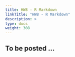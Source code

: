 ```yaml
---
title: HW8 - R Markdown 
linkTitle: "HW8 - R Markdown"
description: >
type: docs
weight: 308
---
```


## To be posted ...

